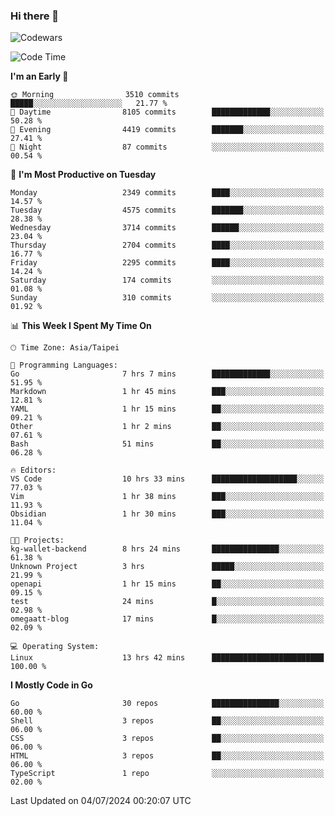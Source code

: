 ### Hi there 👋

![Codewars](https://www.codewars.com/users/omegaatt36/badges/small)

<!--START_SECTION:waka-->
![Code Time](http://img.shields.io/badge/Code%20Time-2%2C580%20hrs%204%20mins-blue)

**I'm an Early 🐤** 

```text
🌞 Morning                3510 commits        █████░░░░░░░░░░░░░░░░░░░░   21.77 % 
🌆 Daytime                8105 commits        █████████████░░░░░░░░░░░░   50.28 % 
🌃 Evening                4419 commits        ███████░░░░░░░░░░░░░░░░░░   27.41 % 
🌙 Night                  87 commits          ░░░░░░░░░░░░░░░░░░░░░░░░░   00.54 % 
```
📅 **I'm Most Productive on Tuesday** 

```text
Monday                   2349 commits        ████░░░░░░░░░░░░░░░░░░░░░   14.57 % 
Tuesday                  4575 commits        ███████░░░░░░░░░░░░░░░░░░   28.38 % 
Wednesday                3714 commits        ██████░░░░░░░░░░░░░░░░░░░   23.04 % 
Thursday                 2704 commits        ████░░░░░░░░░░░░░░░░░░░░░   16.77 % 
Friday                   2295 commits        ████░░░░░░░░░░░░░░░░░░░░░   14.24 % 
Saturday                 174 commits         ░░░░░░░░░░░░░░░░░░░░░░░░░   01.08 % 
Sunday                   310 commits         ░░░░░░░░░░░░░░░░░░░░░░░░░   01.92 % 
```


📊 **This Week I Spent My Time On** 

```text
🕑︎ Time Zone: Asia/Taipei

💬 Programming Languages: 
Go                       7 hrs 7 mins        █████████████░░░░░░░░░░░░   51.95 % 
Markdown                 1 hr 45 mins        ███░░░░░░░░░░░░░░░░░░░░░░   12.81 % 
YAML                     1 hr 15 mins        ██░░░░░░░░░░░░░░░░░░░░░░░   09.21 % 
Other                    1 hr 2 mins         ██░░░░░░░░░░░░░░░░░░░░░░░   07.61 % 
Bash                     51 mins             ██░░░░░░░░░░░░░░░░░░░░░░░   06.28 % 

🔥 Editors: 
VS Code                  10 hrs 33 mins      ███████████████████░░░░░░   77.03 % 
Vim                      1 hr 38 mins        ███░░░░░░░░░░░░░░░░░░░░░░   11.93 % 
Obsidian                 1 hr 30 mins        ███░░░░░░░░░░░░░░░░░░░░░░   11.04 % 

🐱‍💻 Projects: 
kg-wallet-backend        8 hrs 24 mins       ███████████████░░░░░░░░░░   61.38 % 
Unknown Project          3 hrs               █████░░░░░░░░░░░░░░░░░░░░   21.99 % 
openapi                  1 hr 15 mins        ██░░░░░░░░░░░░░░░░░░░░░░░   09.15 % 
test                     24 mins             █░░░░░░░░░░░░░░░░░░░░░░░░   02.98 % 
omegaatt-blog            17 mins             █░░░░░░░░░░░░░░░░░░░░░░░░   02.09 % 

💻 Operating System: 
Linux                    13 hrs 42 mins      █████████████████████████   100.00 % 
```

**I Mostly Code in Go** 

```text
Go                       30 repos            ███████████████░░░░░░░░░░   60.00 % 
Shell                    3 repos             ██░░░░░░░░░░░░░░░░░░░░░░░   06.00 % 
CSS                      3 repos             ██░░░░░░░░░░░░░░░░░░░░░░░   06.00 % 
HTML                     3 repos             ██░░░░░░░░░░░░░░░░░░░░░░░   06.00 % 
TypeScript               1 repo              ░░░░░░░░░░░░░░░░░░░░░░░░░   02.00 % 
```




 Last Updated on 04/07/2024 00:20:07 UTC
<!--END_SECTION:waka-->

<!--
**omegaatt36/omegaatt36** is a ✨ _special_ ✨ repository because its `README.md` (this file) appears on your GitHub profile.

Here are some ideas to get you started:

- 🔭 I’m currently working on ...
- 🌱 I’m currently learning ...
- 👯 I’m looking to collaborate on ...
- 🤔 I’m looking for help with ...
- 💬 Ask me about ...
- 📫 How to reach me: ...
- 😄 Pronouns: ...
- ⚡ Fun fact: ...
-->

